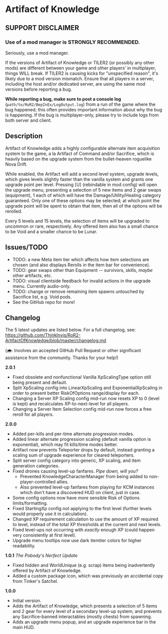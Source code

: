 # Artifact of Knowledge

## SUPPORT DISCLAIMER

### Use of a mod manager is STRONGLY RECOMMENDED.

Seriously, use a mod manager.

If the versions of Artifact of Knowledge or TILER2 (or possibly any other mods) are different between your game and other players' in multiplayer, things WILL break. If TILER2 is causing kicks for "unspecified reason", it's likely due to a mod version mismatch. Ensure that all players in a server, including the host and/or dedicated server, are using the same mod versions before reporting a bug.

**While reporting a bug, make sure to post a console log** (`path/to/RoR2/BepInEx/LogOutput.log`) from a run of the game where the bug happened; this often provides important information about why the bug is happening. If the bug is multiplayer-only, please try to include logs from both server and client.

## Description

Artifact of Knowledge adds a highly configurable alternate item acquisition system to the game, a la Artifact of Command and/or Sacrifice, which is heavily based on the upgrade system from the bullet-heaven roguelike Nova Drift.

While enabled, the Artifact will add a second level system, upgrade levels, which gives levels slightly faster than the vanilla system and grants one upgrade point per level. Pressing [U] (rebindable in mod config) will open the upgrade menu, presenting a selection of 5 new items and 2 gear swaps (equipment), 1 each of which will have the Damage/Utility/Healing category guaranteed. Only one of these options may be selected; at which point the upgrade point will be spent to obtain that item, then all of the options will be rerolled.

Every 5 levels and 15 levels, the selection of items will be upgraded to uncommon or rare, respectively. Any offered item also has a small chance to be Void and a smaller chance to be Lunar.

## Issues/TODO

- TODO: a new Meta item tier which affects how item selections are chosen (and also displays Rerolls in the item bar for convenience).
- TODO: gear swaps other than Equipment -- survivors, skills, *maybe* other artifacts, etc.
- TODO: visual clientside feedback for invalid actions in the upgrade menu. Currently audio-only.
- TODO: change or remove remaining item spawns untouched by Sacrifice list, e.g. Void pods.
- See the GitHub repo for more!

## Changelog

The 5 latest updates are listed below. For a full changelog, see: https://github.com/ThinkInvis/RoR2-ArtifactOfKnowledge/blob/master/changelog.md

(🌧︎: Involves an accepted GitHub Pull Request or other significant assistance from the community. Thanks for your help!)

**2.0.1**

- Fixed obsolete and nonfunctional Vanilla XpScalingType option still being present and default.
- Split XpScaling config into LinearXpScaling and ExponentialXpScaling in order to present better RiskOfOptions range/display for each.
- Changing a Server XP Scaling config mid-run now resets XP to 0 (level is kept) and recalculates XP-to-next-level for all players.
- Changing a Server Item Selection config mid-run now forces a free reroll for all players.

**2.0.0**

- Added per-kills and per-time alternate progression modes.
- Added linear alternate progression scaling (default vanilla option is exponential), which may fit kills/time modes better.
- Artifact now prevents Teleporter drops by default, instead granting a scaling sum of upgrade experience for cleared teleporters.
- Split server config category into generic, XP scaling, and item generation categories.
- Fixed drones causing level-up fanfares. *Pipe down, will you?*
	- Prevented KnowledgeCharacterManager from being added to non-player-controlled allies.
	- Also prevented level-up fanfares from playing for KCM instances which don't have a discovered HUD on client, just in case.
- Some config options now have more sensible Risk of Options limits/formatting.
- Fixed StartingXp config not applying to the first level (further levels would properly use it in calculation).
- Changed XP requirement calculation to use the amount of XP required to level, instead of the total XP thresholds at the current and next levels.
- Fixed level-ups not occurring with *exactly* enough XP (could happen very consistently at first level).
- Upgrade menu tooltips now use dark itemtier colors for higher readability.

**1.0.1** *The Pobody's Nerfect Update*

- Fixed hidden and WorldUnique (e.g. scrap) items being inadvertently offered by Artifact of Knowledge.
- Added a custom package icon, which was previously an accidental copy from Tinker's Satchel.

**1.0.0**

- Initial version.
- Adds the Artifact of Knowledge, which presents a selection of 5 items and 2 gear for every level of a secondary level-up system; and prevents any Sacrifice-banned interactables (mostly chests) from spawning.
- Adds an upgrade menu popup, and an upgrade experience bar in the main HUD.